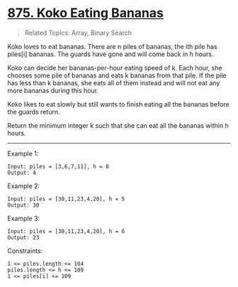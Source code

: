 # [875. Koko Eating Bananas](https://leetcode.com/problems/koko-eating-bananas/)

> Related Topics: Array, Binary Search

Koko loves to eat bananas. There are n piles of bananas, the ith pile has piles[i] bananas. The guards have gone and
will come back in h hours.

Koko can decide her bananas-per-hour eating speed of k. Each hour, she chooses some pile of bananas and eats k bananas
from that pile. If the pile has less than k bananas, she eats all of them instead and will not eat any more bananas
during this hour.

Koko likes to eat slowly but still wants to finish eating all the bananas before the guards return.

Return the minimum integer k such that she can eat all the bananas within h hours.

---

Example 1:

```
Input: piles = [3,6,7,11], h = 8
Output: 4
```

Example 2:

```
Input: piles = [30,11,23,4,20], h = 5
Output: 30
```

Example 3:

```
Input: piles = [30,11,23,4,20], h = 6
Output: 23
```

Constraints:

```
1 <= piles.length <= 104
piles.length <= h <= 109
1 <= piles[i] <= 109
```